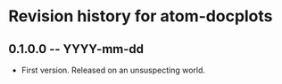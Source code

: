 # Revision history for atom-docplots

## 0.1.0.0  -- YYYY-mm-dd

* First version. Released on an unsuspecting world.
